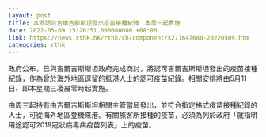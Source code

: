 ```yaml
---
layout: post
title: 本港認可吉爾吉斯斯坦發出疫苗接種紀錄　本周三起實施
date: 2022-05-09 15:20:51.000000000 +08:00
link: https://news.rthk.hk/rthk/ch/component/k2/1647680-20220509.htm
categories: rthk
---
```


政府公布，已與吉爾吉斯斯坦政府完成商討，將認可吉爾吉斯斯坦發出的疫苗接種紀錄，作為曾於海外地區逗留的抵港人士的認可疫苗紀錄。相關安排將由5月11日、即本星期三凌晨零時起實施。

由周三起持有由吉爾吉斯斯坦相關主管當局發出，並符合指定格式疫苗接種紀錄的人士，可從海外地區登機來港。有關旅客所接種的疫苗，必須為列於政府「就指明用途認可2019冠狀病毒病疫苗列表」上的疫苗。
